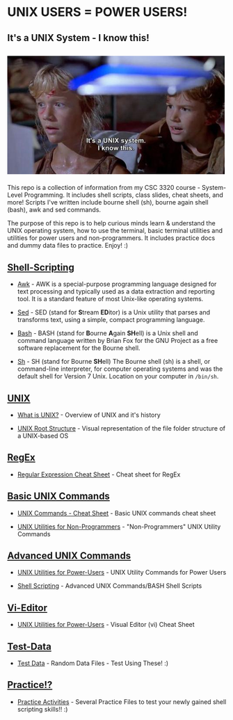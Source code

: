 # UNIX USERS = POWER USERS! 
## It's a UNIX System - I know this!
## ![](its-a-unix-system.jpg)

This repo is a collection of information from my CSC 3320 course - System-Level Programming. It includes shell scripts, class slides, cheat sheets, and more! Scripts I've written include bourne shell (sh), bourne again shell (bash), awk and sed commands.

The purpose of this repo is to help curious minds learn & understand the UNIX operating system, how to use the terminal, basic terminal utilities and utilities for power users and non-programmers. It includes practice docs and dummy data files to practice. Enjoy! :)

## [Shell-Scripting](Shell-Scripting/)

* [Awk](Shell-Scripting/Awk) - AWK is a special-purpose programming language designed for text processing and typically used as a data extraction and reporting tool. It is a standard feature of most Unix-like operating systems.

* [Sed](Shell-Scripting/Sed) - SED (stand for **S**tream **ED**itor) is a Unix utility that parses and transforms text, using a simple, compact programming language. 

* [Bash](Shell-Scripting/Bash) - BASH (stand for **B**ourne **A**gain **SH**ell) is a Unix shell and command language written by Brian Fox for the GNU Project as a free software replacement for the Bourne shell.

* [Sh](Shell-Scripting/Sh) - SH (stand for Bourne **SH**ell) The Bourne shell (sh) is a shell, or command-line interpreter, for computer operating systems and was the default shell for Version 7 Unix. Location on your computer in ```/bin/sh```.

## [UNIX](Slides/UNIX/)

* [What is UNIX?](Slides/UNIX/What-is-UNIX.pdf) - Overview of UNIX and it's history

* [UNIX Root Structure](Slides/UNIX/UNIX-Root-structure.pdf) - Visual representation of the file folder structure of a UNIX-based OS

## [RegEx](Slides/RegEx/)

* [Regular Expression Cheat Sheet](Slides/RegEx/Regular-Expression.pdf) - Cheat sheet for RegEx

## [Basic UNIX Commands](Slides/Basic-UNIX/)

* [UNIX Commands - Cheat Sheet](Slides/Basic-UNIX/UNIX-commands-cheatsheet.pdf) - Basic UNIX commands cheat sheet

* [UNIX Utilities for Non-Programmers](Slides/Basic-UNIX/UNIX-Utilities-for-non-programmers) - "Non-Programmers" UNIX Utility Commands
 
 ## [Advanced UNIX Commands](Slides/Advanced-UNIX/)

* [UNIX Utilities for Power-Users](Slides/Basic-UNIX/UNIX-Shell-Scripting.pdf) - UNIX Utility Commands for Power Users

* [Shell Scripting](Slides/Advanced-UNIX/UNIX-Shell-Scripting.pdf) - Advanced UNIX Commands/BASH Shell Scripts

 ## [Vi-Editor](Slides/Vi-Editor/)

* [UNIX Utilities for Power-Users](Slides/Vi-Editor/vi-editor-Quick-Reference.pdf) - Visual Editor (vi) Cheat Sheet
 
## [Test-Data](Test-Data/)

* [Test Data](Test-Data/) - Random Data Files - Test Using These! :)

## [Practice!?](Practice/)

* [Practice Activities](Practice/) - Several Practice Files to test your newly gained shell scripting skills!! :) 
